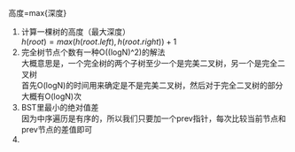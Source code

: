 高度=max{深度}

1. 计算一棵树的高度（最大深度）  
$h(root)=max(h(root.left),h(root.right))+1$
2. 完全树节点个数有一种O((logN)^2)的解法  
    大概意思是，一个完全树的两个子树至少一个是完美二叉树，另一个是完全二叉树  
    首先O(logN)的时间用来确定是不是完美二叉树，然后对于完全二叉树的部分大概有O(logN)次
3. BST里最小的绝对值差  
   因为中序遍历是有序的，所以我们只要加一个prev指针，每次比较当前节点和prev节点的差值即可
4. 

